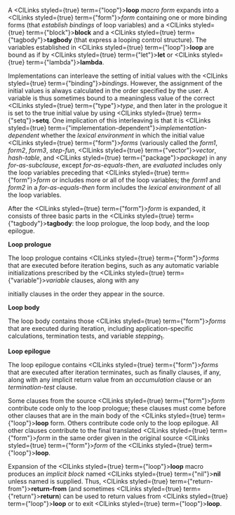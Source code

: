  



A <ClLinks styled={true} term={"loop"}><b>loop</b></ClLinks> *macro form* expands into a <ClLinks styled={true} term={"form"}><i>form</i></ClLinks> containing one or more binding forms (that *establish bindings* of loop variables) and a <ClLinks styled={true} term={"block"}><b>block</b></ClLinks> and a <ClLinks styled={true} term={"tagbody"}><b>tagbody</b></ClLinks> (that express a looping control structure). The variables established in <ClLinks styled={true} term={"loop"}><b>loop</b></ClLinks> are bound as if by <ClLinks styled={true} term={"let"}><b>let</b></ClLinks> or <ClLinks styled={true} term={"lambda"}><b>lambda</b></ClLinks>. 



Implementations can interleave the setting of initial values with the <ClLinks styled={true} term={"binding"}><i>bindings</i></ClLinks>. However, the assignment of the initial values is always calculated in the order specified by the user. A variable is thus sometimes bound to a meaningless value of the correct <ClLinks styled={true} term={"type"}><i>type</i></ClLinks>, and then later in the prologue it is set to the true initial value by using <ClLinks styled={true} term={"setq"}><b>setq</b></ClLinks>. One implication of this interleaving is that it is <ClLinks styled={true} term={"implementation-dependent"}><i>implementation-dependent</i></ClLinks> whether the *lexical environment* in which the initial value <ClLinks styled={true} term={"form"}><i>forms</i></ClLinks> (variously called the *form1*, *form2*, *form3*, *step-fun*, <ClLinks styled={true} term={"vector"}><i>vector</i></ClLinks>, *hash-table*, and <ClLinks styled={true} term={"package"}><i>package</i></ClLinks>) in any *for-as-subclause*, except *for-as-equals-then*, are *evaluated* includes only the loop variables preceding that <ClLinks styled={true} term={"form"}><i>form</i></ClLinks> or includes more or all of the loop variables; the *form1* and *form2* in a *for-as-equals-then* form includes the *lexical environment* of all the loop variables. 



After the <ClLinks styled={true} term={"form"}><i>form</i></ClLinks> is expanded, it consists of three basic parts in the <ClLinks styled={true} term={"tagbody"}><b>tagbody</b></ClLinks>: the loop prologue, the loop body, and the loop epilogue. 



**Loop prologue** 



The loop prologue contains <ClLinks styled={true} term={"form"}><i>forms</i></ClLinks> that are executed before iteration begins, such as any automatic variable initializations prescribed by the <ClLinks styled={true} term={"variable"}><i>variable</i></ClLinks> clauses, along with any 







 



 



initially clauses in the order they appear in the source. 



**Loop body** 



The loop body contains those <ClLinks styled={true} term={"form"}><i>forms</i></ClLinks> that are executed during iteration, including application-specific calculations, termination tests, and variable *stepping*<sub>1</sub>. 



**Loop epilogue** 



The loop epilogue contains <ClLinks styled={true} term={"form"}><i>forms</i></ClLinks> that are executed after iteration terminates, such as finally clauses, if any, along with any implicit return value from an *accumulation* clause or an *termination-test* clause. 



Some clauses from the source <ClLinks styled={true} term={"form"}><i>form</i></ClLinks> contribute code only to the loop prologue; these clauses must come before other clauses that are in the main body of the <ClLinks styled={true} term={"loop"}><b>loop</b></ClLinks> form. Others contribute code only to the loop epilogue. All other clauses contribute to the final translated <ClLinks styled={true} term={"form"}><i>form</i></ClLinks> in the same order given in the original source <ClLinks styled={true} term={"form"}><i>form</i></ClLinks> of the <ClLinks styled={true} term={"loop"}><b>loop</b></ClLinks>. 



Expansion of the <ClLinks styled={true} term={"loop"}><b>loop</b></ClLinks> macro produces an *implicit block* named <ClLinks styled={true} term={"nil"}><b>nil</b></ClLinks> unless named is supplied. Thus, <ClLinks styled={true} term={"return-from"}><b>return-from</b></ClLinks> (and sometimes <ClLinks styled={true} term={"return"}><b>return</b></ClLinks>) can be used to return values from <ClLinks styled={true} term={"loop"}><b>loop</b></ClLinks> or to exit <ClLinks styled={true} term={"loop"}><b>loop</b></ClLinks>. 




